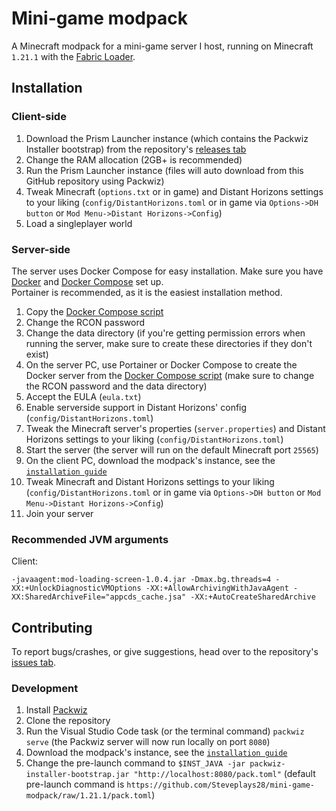 # Mini-game modpack

A Minecraft modpack for a mini-game server I host, running on Minecraft `1.21.1` with the [Fabric Loader](https://fabricmc.net).  

## Installation

### Client-side

1. Download the Prism Launcher instance (which contains the Packwiz Installer bootstrap) from the repository's [releases tab](https://github.com/Steveplays28/mini-game-modpack/releases/latest)
2. Change the RAM allocation (2GB+ is recommended)
3. Run the Prism Launcher instance (files will auto download from this GitHub repository using Packwiz)
4. Tweak Minecraft (`options.txt` or in game) and Distant Horizons settings to your liking (`config/DistantHorizons.toml` or in game via `Options->DH button` or `Mod Menu->Distant Horizons->Config`)
5. Load a singleplayer world

### Server-side

The server uses Docker Compose for easy installation. Make sure you have [Docker](https://www.docker.com) and [Docker Compose](https://docs.docker.com/compose) set up.  
Portainer is recommended, as it is the easiest installation method.

1. Copy the [Docker Compose script](docker-compose.yaml)
2. Change the RCON password
3. Change the data directory (if you're getting permission errors when running the server, make sure to create these directories if they don't exist)
4. On the server PC, use Portainer or Docker Compose to create the Docker server from the [Docker Compose script](docker-compose.yaml) (make sure to change the RCON password and the data directory)
5. Accept the EULA (`eula.txt`)
6. Enable serverside support in Distant Horizons' config (`config/DistantHorizons.toml`)
7. Tweak the Minecraft server's properties (`server.properties`) and Distant Horizons settings to your liking (`config/DistantHorizons.toml`)
8. Start the server (the server will run on the default Minecraft port `25565`)
9. On the client PC, download the modpack's instance, see the [`installation guide`](#client-side)
10. Tweak Minecraft and Distant Horizons settings to your liking (`config/DistantHorizons.toml` or in game via `Options->DH button` or `Mod Menu->Distant Horizons->Config`)
11. Join your server

### Recommended JVM arguments

Client:

```jvm_args
-javaagent:mod-loading-screen-1.0.4.jar -Dmax.bg.threads=4 -XX:+UnlockDiagnosticVMOptions -XX:+AllowArchivingWithJavaAgent -XX:SharedArchiveFile="appcds_cache.jsa" -XX:+AutoCreateSharedArchive
```

## Contributing

To report bugs/crashes, or give suggestions, head over to the repository's [issues tab](https://github.com/Steveplays28/mini-game-modpack/issues).

### Development

1. Install [Packwiz](https://packwiz.infra.link/installation/)
2. Clone the repository
3. Run the Visual Studio Code task (or the terminal command) `packwiz serve` (the Packwiz server will now run locally on port `8080`)
4. Download the modpack's instance, see the [`installation guide`](#installation)
5. Change the pre-launch command to `$INST_JAVA -jar packwiz-installer-bootstrap.jar "http://localhost:8080/pack.toml"` (default pre-launch command is `https://github.com/Steveplays28/mini-game-modpack/raw/1.21.1/pack.toml`)

